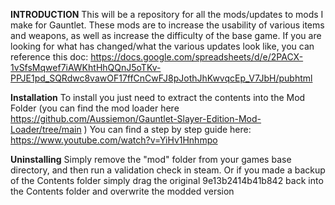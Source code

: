 **INTRODUCTION**
 This will be a repository for all the mods/updates to mods I make for Gauntlet. 
 These mods are to increase the usability of various items and weapons, as well as increase the difficulty of the base game.
 If you are looking for what has changed/what the various updates look like, you can reference this doc: https://docs.google.com/spreadsheets/d/e/2PACX-1vSfsMqwef7iAWKhtHhQQnJ5oTKv-PPJE1pd_SQRdwc8vawOF17ffCnCwFJ8pJothJhKwvqcEp_V7JbH/pubhtml


**Installation**
 To install you just need to extract the contents into the Mod Folder (you can find the mod loader here https://github.com/Aussiemon/Gauntlet-Slayer-Edition-Mod-Loader/tree/main )
 You can find a step by step guide here: https://www.youtube.com/watch?v=YiHv1Hnhmpo
 
**Uninstalling**
 Simply remove the "mod" folder from your games base directory, and then run a validation check in steam. Or if you made a backup of the Contents folder simply drag the original 9e13b2414b41b842 back into the Contents folder and overwrite the modded version

